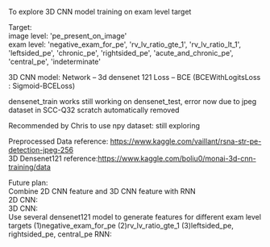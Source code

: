 To explore 3D CNN model training on exam level target

Target:   
image level: 'pe_present_on_image'  
exam level: 'negative_exam_for_pe', 'rv_lv_ratio_gte_1', 'rv_lv_ratio_lt_1', 'leftsided_pe', 'chronic_pe', 'rightsided_pe', 'acute_and_chronic_pe', 'central_pe', 'indeterminate'

3D CNN model: 
Network – 3d densenet 121
Loss – BCE (BCEWithLogitsLoss : Sigmoid-BCELoss)

densenet_train works
still working on densenet_test, error now due to jpeg dataset in SCC-Q32 scratch automatically removed

Recommended by Chris to use npy dataset: still exploring

Preprocessed Data reference: https://www.kaggle.com/vaillant/rsna-str-pe-detection-jpeg-256  
3D Densenet121 reference:https://www.kaggle.com/boliu0/monai-3d-cnn-training/data

Future plan:  
Combine 2D CNN feature and 3D CNN feature with RNN  
2D CNN:  
3D CNN:  
Use several densenet121 model to generate features for different exam level targets
(1)negative_exam_for_pe
(2)rv_lv_ratio_gte_1
(3)leftsided_pe, rightsided_pe, central_pe
RNN:  
